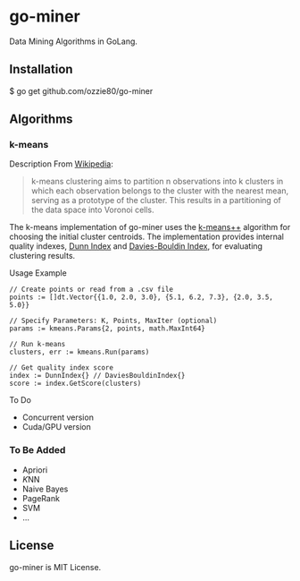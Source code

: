 # go-miner #
Data Mining Algorithms in GoLang.

## Installation
$ go get github.com/ozzie80/go-miner

## Algorithms 

### k-means 

Description From [Wikipedia](https://en.wikipedia.org/wiki/K-means_clustering): 
> k-means clustering aims to partition n observations into k clusters in which each observation belongs to the cluster with the nearest mean, serving as a prototype of the cluster. This results in a partitioning of the data space into Voronoi cells.

The k-means implementation of go-miner uses the [k-means++](https://en.wikipedia.org/wiki/K-means%2B%2B "k-means++") algorithm for choosing the initial cluster centroids. The implementation provides internal quality indexes, [Dunn Index](https://en.wikipedia.org/wiki/Dunn_index) and [Davies-Bouldin Index](https://en.wikipedia.org/wiki/Davies%E2%80%93Bouldin_index), for evaluating clustering results. 


Usage Example

    // Create points or read from a .csv file
    points := []dt.Vector{{1.0, 2.0, 3.0}, {5.1, 6.2, 7.3}, {2.0, 3.5, 5.0}}
    
    // Specify Parameters: K, Points, MaxIter (optional) 
    params := kmeans.Params{2, points, math.MaxInt64}

	// Run k-means
	clusters, err := kmeans.Run(params)

	// Get quality index score
	index := DunnIndex{} // DaviesBouldinIndex{}
	score := index.GetScore(clusters)

To Do

- Concurrent version
- Cuda/GPU version


### To Be Added
- Apriori
- *K*NN
- Naive Bayes
- PageRank
- SVM
- ...

## License
go-miner is MIT License.